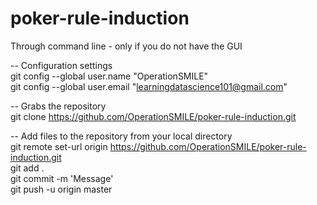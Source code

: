 poker-rule-induction
====================

Through command line - only if you do not have the GUI

-- Configuration settings <br />
git config --global user.name "OperationSMILE" <br />
git config --global user.email "learningdatascience101@gmail.com" 

-- Grabs the repository <br />
git clone https://github.com/OperationSMILE/poker-rule-induction.git <foldername within your Github location>

-- Add files to the repository from your local directory <br />
git remote set-url origin https://github.com/OperationSMILE/poker-rule-induction.git <br />
git add . <br />
git commit -m 'Message' <br />
git push -u origin master 
